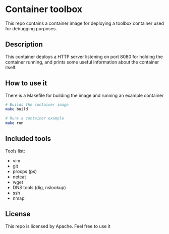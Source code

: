 # Container toolbox
This repo contains a container image for deploying a toolbox container used for
debugging purposes.

## Description
This container deploys a HTTP server listening on port 8080 for holding the
container running, and prints some useful information about the container
itself.

## How to use it
There is a Makefile for building the image and running an example container
```sh
# Builds the container image
make build

# Runs a container example
make run
```

## Included tools
Tools list:
* vim
* git
* procps (ps)
* netcat
* wget
* DNS tools (dig, nslookup)
* ssh
* nmap

## License
This repo is licensed by Apache. Feel free to use it
